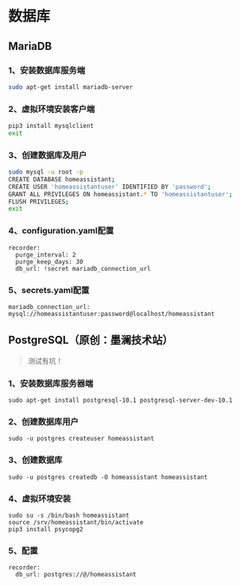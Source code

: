 # 数据库
## MariaDB
### 1、安装数据库服务端
``` bash
sudo apt-get install mariadb-server
```
### 2、虚拟环境安装客户端
``` bash
pip3 install mysqlclient
exit
```
### 3、创建数据库及用户
``` bash
sudo mysql -u root -p
CREATE DATABASE homeassistant;
CREATE USER 'homeassistantuser' IDENTIFIED BY 'password';
GRANT ALL PRIVILEGES ON homeassistant.* TO 'homeassistantuser';
FLUSH PRIVILEGES;
exit
```
### 4、configuration.yaml配置
```
recorder:
  purge_interval: 2
  purge_keep_days: 30
  db_url: !secret mariadb_connection_url
```
### 5、secrets.yaml配置
```
mariadb_connection_url: mysql://homeassistantuser:password@localhost/homeassistant
```
## PostgreSQL（原创：墨澜技术站）
> 测试有坑！
### 1、安装数据库服务器端
```
sudo apt-get install postgresql-10.1 postgresql-server-dev-10.1
```
### 2、创建数据库用户
```
sudo -u postgres createuser homeassistant
```
### 3、创建数据库
```
sudo -u postgres createdb -O homeassistant homeassistant
```
### 4、虚拟环境安装
```
sudo su -s /bin/bash homeassistant
source /srv/homeassistant/bin/activate
pip3 install psycopg2
```
### 5、配置
```
recorder:
  db_url: postgres://@/homeassistant
```
